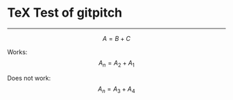 # TeX Test of gitpitch

---

$$ A = B + C $$

Works:
$$ A_n = A_2 + A_1 $$

Does not work:
$$ A_n = A_3 + A_4 $$



